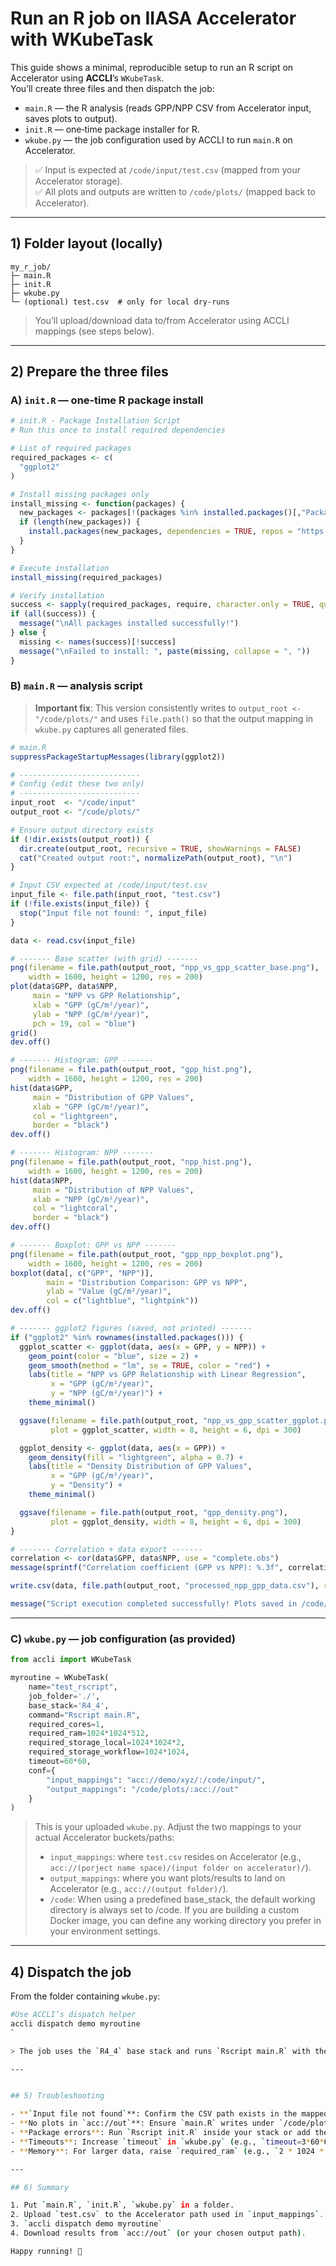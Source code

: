 # Run an R job on IIASA Accelerator with **WKubeTask**

This guide shows a minimal, reproducible setup to run an R script on Accelerator using **ACCLI**’s `WKubeTask`.  
You’ll create three files and then dispatch the job:

- `main.R` — the R analysis (reads GPP/NPP CSV from Accelerator input, saves plots to output).
- `init.R` — one‑time package installer for R.
- `wkube.py` — the job configuration used by ACCLI to run `main.R` on Accelerator.

> ✅ Input is expected at `/code/input/test.csv` (mapped from your Accelerator storage).  
> ✅ All plots and outputs are written to `/code/plots/` (mapped back to Accelerator).

---

## 1) Folder layout (locally)

```
my_r_job/
├─ main.R
├─ init.R
├─ wkube.py
└─ (optional) test.csv  # only for local dry-runs
```

> You’ll upload/download data to/from Accelerator using ACCLI mappings (see steps below).

---

## 2) Prepare the three files

### A) `init.R` — one‑time R package install

```r
# init.R - Package Installation Script
# Run this once to install required dependencies

# List of required packages
required_packages <- c(
  "ggplot2"
)

# Install missing packages only
install_missing <- function(packages) {
  new_packages <- packages[!(packages %in% installed.packages()[,"Package"])]
  if (length(new_packages)) {
    install.packages(new_packages, dependencies = TRUE, repos = "https://cloud.r-project.org")
  }
}

# Execute installation
install_missing(required_packages)

# Verify installation
success <- sapply(required_packages, require, character.only = TRUE, quietly = TRUE)
if (all(success)) {
  message("\nAll packages installed successfully!")
} else {
  missing <- names(success)[!success]
  message("\nFailed to install: ", paste(missing, collapse = ", "))
}
```


### B) `main.R` — analysis script

> **Important fix**: This version consistently writes to `output_root <- "/code/plots/"` and uses `file.path()` so that the output mapping in `wkube.py` captures all generated files.

```r
# main.R
suppressPackageStartupMessages(library(ggplot2))

# ---------------------------
# Config (edit these two only)
# ---------------------------
input_root  <- "/code/input"
output_root <- "/code/plots/"

# Ensure output directory exists
if (!dir.exists(output_root)) {
  dir.create(output_root, recursive = TRUE, showWarnings = FALSE)
  cat("Created output root:", normalizePath(output_root), "\n")
}

# Input CSV expected at /code/input/test.csv
input_file <- file.path(input_root, "test.csv")
if (!file.exists(input_file)) {
  stop("Input file not found: ", input_file)
}

data <- read.csv(input_file)

# ------- Base scatter (with grid) -------
png(filename = file.path(output_root, "npp_vs_gpp_scatter_base.png"),
    width = 1600, height = 1200, res = 200)
plot(data$GPP, data$NPP,
     main = "NPP vs GPP Relationship",
     xlab = "GPP (gC/m²/year)",
     ylab = "NPP (gC/m²/year)",
     pch = 19, col = "blue")
grid()
dev.off()

# ------- Histogram: GPP -------
png(filename = file.path(output_root, "gpp_hist.png"),
    width = 1600, height = 1200, res = 200)
hist(data$GPP,
     main = "Distribution of GPP Values",
     xlab = "GPP (gC/m²/year)",
     col = "lightgreen",
     border = "black")
dev.off()

# ------- Histogram: NPP -------
png(filename = file.path(output_root, "npp_hist.png"),
    width = 1600, height = 1200, res = 200)
hist(data$NPP,
     main = "Distribution of NPP Values",
     xlab = "NPP (gC/m²/year)",
     col = "lightcoral",
     border = "black")
dev.off()

# ------- Boxplot: GPP vs NPP -------
png(filename = file.path(output_root, "gpp_npp_boxplot.png"),
    width = 1600, height = 1200, res = 200)
boxplot(data[, c("GPP", "NPP")],
        main = "Distribution Comparison: GPP vs NPP",
        ylab = "Value (gC/m²/year)",
        col = c("lightblue", "lightpink"))
dev.off()

# ------- ggplot2 figures (saved, not printed) -------
if ("ggplot2" %in% rownames(installed.packages())) {
  ggplot_scatter <- ggplot(data, aes(x = GPP, y = NPP)) +
    geom_point(color = "blue", size = 2) +
    geom_smooth(method = "lm", se = TRUE, color = "red") +
    labs(title = "NPP vs GPP Relationship with Linear Regression",
         x = "GPP (gC/m²/year)",
         y = "NPP (gC/m²/year)") +
    theme_minimal()

  ggsave(filename = file.path(output_root, "npp_vs_gpp_scatter_ggplot.png"),
         plot = ggplot_scatter, width = 8, height = 6, dpi = 300)

  ggplot_density <- ggplot(data, aes(x = GPP)) +
    geom_density(fill = "lightgreen", alpha = 0.7) +
    labs(title = "Density Distribution of GPP Values",
         x = "GPP (gC/m²/year)",
         y = "Density") +
    theme_minimal()

  ggsave(filename = file.path(output_root, "gpp_density.png"),
         plot = ggplot_density, width = 8, height = 6, dpi = 300)
}

# ------- Correlation + data export -------
correlation <- cor(data$GPP, data$NPP, use = "complete.obs")
message(sprintf("Correlation coefficient (GPP vs NPP): %.3f", correlation))

write.csv(data, file.path(output_root, "processed_npp_gpp_data.csv"), row.names = FALSE)

message("Script execution completed successfully! Plots saved in /code/plots/")
```

---

### C) `wkube.py` — job configuration (as provided)

```python
from accli import WKubeTask

myroutine = WKubeTask(
    name="test_rscript",
    job_folder='./',
    base_stack='R4_4',
    command="Rscript main.R",
    required_cores=1,
    required_ram=1024*1024*512,
    required_storage_local=1024*1024*2,
    required_storage_workflow=1024*1024,
    timeout=60*60,
    conf={
        "input_mappings": "acc://demo/xyz/:/code/input/",
        "output_mappings": "/code/plots/:acc://out"
    }
)
```
> This is your uploaded `wkube.py`. Adjust the two mappings to your actual Accelerator buckets/paths:
>
> - `input_mappings`: where `test.csv` resides on Accelerator (e.g., `acc://(porject name space)/(input folder on accelerator)/`).
> - `output_mappings`: where you want plots/results to land on Accelerator (e.g., `acc://(output folder)/`).
> - `/code`: When using a predefined base_stack, the default working directory is always set to /code. If you are building a custom Docker image, you can define any working directory you prefer in your environment settings. 
---


## 4) Dispatch the job

From the folder containing `wkube.py`:
```bash
#Use ACCLI’s dispatch helper
accli dispatch demo myroutine
`

> The job uses the `R4_4` base stack and runs `Rscript main.R` with the mappings you set.

---


## 5) Troubleshooting

- **`Input file not found`**: Confirm the CSV path exists in the mapped input (`accli ls <your acc path>`) and that `wkube.py` points to that path.
- **No plots in `acc://out`**: Ensure `main.R` writes under `/code/plots/` (this guide already does). Check `output_mappings` in `wkube.py`.
- **Package errors**: Run `Rscript init.R` inside your stack or add the packages to your base image. The public CRAN mirror is set in `init.R`.
- **Timeouts**: Increase `timeout` in `wkube.py` (e.g., `timeout=3*60*60`).
- **Memory**: For larger data, raise `required_ram` (e.g., `2 * 1024 * 1024 * 1024`).

---

## 6) Summary

1. Put `main.R`, `init.R`, `wkube.py` in a folder.
2. Upload `test.csv` to the Accelerator path used in `input_mappings`.
3. `accli dispatch demo myroutine`
4. Download results from `acc://out` (or your chosen output path).

Happy running! 🚀
